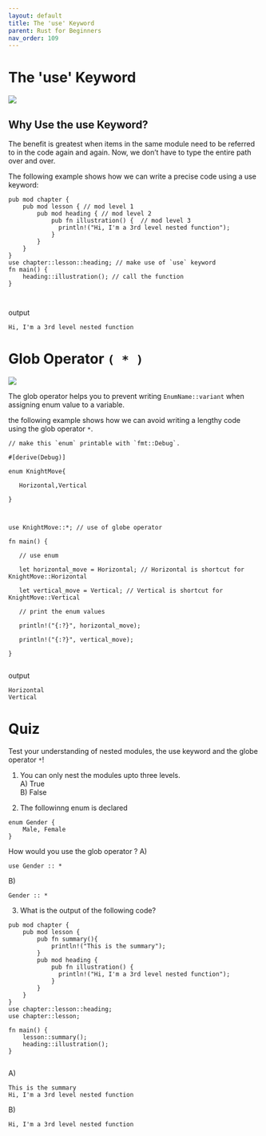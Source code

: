 ```yaml
---
layout: default
title: The 'use' Keyword
parent: Rust for Beginners
nav_order: 109
---
```


# The 'use' Keyword

![](https://raw.githubusercontent.com/sangam14/RustLabs/master/img/use-keyword.png)

## Why Use the use Keyword?
The benefit is greatest when items in the same module need to be referred to in the code again and again.
Now, we don’t have to type the entire path over and over.


The following example shows how we can write a precise code using a use keyword:

```
pub mod chapter {
    pub mod lesson { // mod level 1
        pub mod heading { // mod level 2
            pub fn illustration() {  // mod level 3
              println!("Hi, I'm a 3rd level nested function");
            }
        }
    }
}
use chapter::lesson::heading; // make use of `use` keyword
fn main() {
    heading::illustration(); // call the function
}



```
output

```
Hi, I'm a 3rd level nested function

```

# Glob Operator `( * )`

![](https://raw.githubusercontent.com/sangam14/RustLabs/master/img/glob-operator.png)

The glob operator helps you to prevent writing `EnumName::variant` when assigning enum value to a variable.

the following example shows how we can avoid writing a lengthy code using the glob operator `*`.

```
// make this `enum` printable with `fmt::Debug`.

#[derive(Debug)]

enum KnightMove{

   Horizontal,Vertical

}



use KnightMove::*; // use of globe operator

fn main() {

   // use enum

   let horizontal_move = Horizontal; // Horizontal is shortcut for KnightMove::Horizontal

   let vertical_move = Vertical; // Vertical is shortcut for KnightMove::Vertical

   // print the enum values

   println!("{:?}", horizontal_move);

   println!("{:?}", vertical_move);

}


```
output

```
Horizontal
Vertical

```

# Quiz 

Test your understanding of nested modules, the use keyword and the globe operator `*`!

1. You can only nest the modules upto three levels. <br>
A) True <br>
B) False <br>

2. The followinng enum is declared
```
enum Gender {
    Male, Female
}

```
How would you use the glob operator ?
A)

```
use Gender :: *
```
B)

```
Gender :: *
```

3. What is the output of the following code? <br>

```
pub mod chapter {
    pub mod lesson {
        pub fn summary(){
            println!("This is the summary"); 
        } 
        pub mod heading { 
            pub fn illustration() {  
              println!("Hi, I'm a 3rd level nested function");
            }
        }
    }
}
use chapter::lesson::heading;
use chapter::lesson;
 
fn main() {
    lesson::summary();
    heading::illustration(); 
}


```
A)
```
This is the summary
Hi, I'm a 3rd level nested function
```
B)
```
Hi, I'm a 3rd level nested function
```



